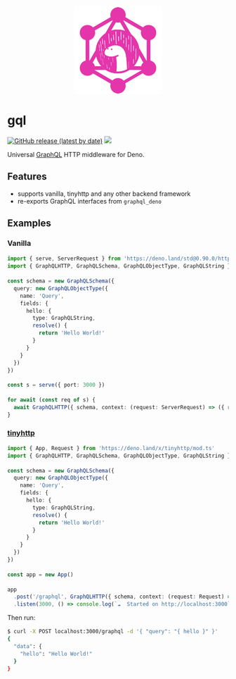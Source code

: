 <p align="center" >
<img src="logo.png" width="200" />
</p>

# gql

[![GitHub release (latest by date)][releases]][releases-page] [![][docs-badge]][docs]

Universal [GraphQL](https://www.graphql.com/) HTTP middleware for Deno.

## Features

- supports vanilla, tinyhttp and any other backend framework
- re-exports GraphQL interfaces from `graphql_deno`

## Examples

### Vanilla

```ts
import { serve, ServerRequest } from 'https://deno.land/std@0.90.0/http/server.ts'
import { GraphQLHTTP, GraphQLSchema, GraphQLObjectType, GraphQLString } from 'https://deno.land/x/gql/mod.ts'

const schema = new GraphQLSchema({
  query: new GraphQLObjectType({
    name: 'Query',
    fields: {
      hello: {
        type: GraphQLString,
        resolve() {
          return 'Hello World!'
        }
      }
    }
  })
})

const s = serve({ port: 3000 })

for await (const req of s) {
  await GraphQLHTTP({ schema, context: (request: ServerRequest) => ({ request }) })(req)
}
```

### [tinyhttp](https://github.com/talentlessguy/tinyhttp-deno)

```ts
import { App, Request } from 'https://deno.land/x/tinyhttp/mod.ts'
import { GraphQLHTTP, GraphQLSchema, GraphQLObjectType, GraphQLString } from 'https://deno.land/x/gql/mod.ts'

const schema = new GraphQLSchema({
  query: new GraphQLObjectType({
    name: 'Query',
    fields: {
      hello: {
        type: GraphQLString,
        resolve() {
          return 'Hello World!'
        }
      }
    }
  })
})

const app = new App()

app
  .post('/graphql', GraphQLHTTP({ schema, context: (request: Request) => ({ request }) }))
  .listen(3000, () => console.log(`☁  Started on http://localhost:3000`))
```

Then run:

```sh
$ curl -X POST localhost:3000/graphql -d '{ "query": "{ hello }" }'
{
  "data": {
    "hello": "Hello World!"
  }
}
```

[releases]: https://img.shields.io/github/v/release/deno-libs/gql?style=flat-square
[docs-badge]: https://img.shields.io/github/v/release/deno-libs/gql?color=yellow&label=Documentation&logo=deno&style=flat-square
[docs]: https://doc.deno.land/https/deno.land/x/gql/mod.ts
[releases-page]: https://github.com/deno-libs/gql/releases
